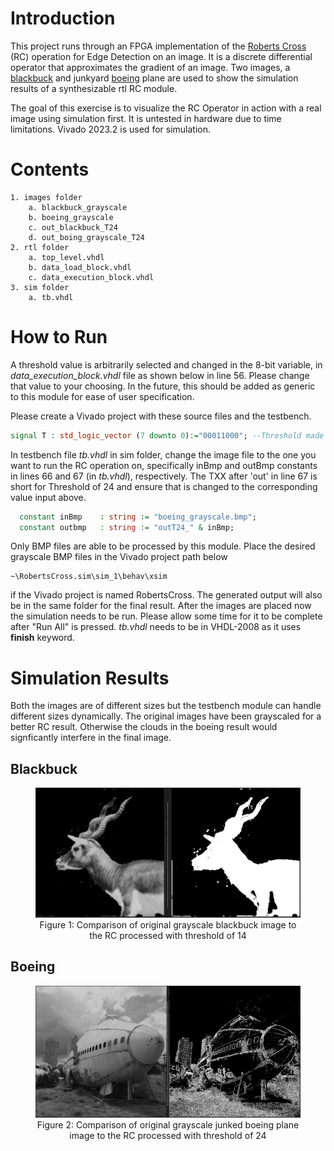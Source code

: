 # Introduction

This project runs through an FPGA implementation of the [Roberts Cross](https://en.wikipedia.org/wiki/Roberts_cross "RC") (RC) operation for Edge Detection on an image. It is a discrete differential operator that approximates the gradient of an image. Two images, a [blackbuck](#blackbuck) and junkyard [boeing](#boeing) plane are used to show the simulation results of a synthesizable rtl RC module.  

The goal of this exercise is to visualize the RC Operator in action with a real image using simulation first. It is untested in hardware due to time limitations. <!--TODO : maybe try to test in hardware, time permitting--> Vivado 2023.2 is used for simulation. 

# Contents

    1. images folder
        a. blackbuck_grayscale
        b. boeing_grayscale
        c. out_blackbuck_T24
        d. out_boing_grayscale_T24
    2. rtl folder
        a. top_level.vhdl
        b. data_load_block.vhdl
        c. data_execution_block.vhdl
    3. sim folder
        a. tb.vhdl

# How to Run

A threshold value is arbitrarily selected and changed in the 8-bit variable, in *data_execution_block.vhdl* file as shown below in line 56. Please change that value to your choosing. In the future, this should be added as generic to this module for ease of user specification. 

Please create a Vivado project with these source files and the testbench. 

``` vhdl
signal T : std_logic_vector (7 downto 0):="00011000"; --Threshold made to 24
```

In testbench file *tb.vhdl* in sim folder, change the image file to the one you want to run the RC operation on, specifically inBmp and outBmp constants in lines 66 and 67 (in *tb.vhdl*), respectively. The TXX after 'out' in line 67 is short for Threshold of 24 and ensure that is changed to the corresponding value input above. 

``` vhdl
  constant inBmp	: string := "boeing_grayscale.bmp";
  constant outbmp 	: string := "outT24_" & inBmp;
```

Only BMP files are able to be processed by this module. Place the desired grayscale BMP files in the Vivado project path below

    ~\RobertsCross.sim\sim_1\behav\xsim 

if the Vivado project is named RobertsCross. The generated output will also be in the same folder for the final result. After the images are placed now the simulation needs to be run. Please allow some time for it to be complete after "Run All" is pressed. *tb.vhdl* needs to be in VHDL-2008 as it uses **finish** keyword. 

# Simulation Results

Both the images are of different sizes but the testbench module can handle different sizes dynamically. The original images have been grayscaled for a better RC result. Otherwise the clouds in the boeing result would signficantly interfere in the final image. 

## Blackbuck

<div align="center">
  <figure>
    <img src="images/blackbuck_comparison_T14.jpg" alt="Cant find image" />
    <figcaption>Figure 1: Comparison of original grayscale blackbuck image to the RC processed with threshold of 14 </figcaption>
  </figure>
</div>

## Boeing

<div align="center">
  <figure>
    <img src="images/boeing_comparison_T24.jpg" alt="Cant find image" />
    <figcaption>Figure 2: Comparison of original grayscale junked boeing plane image to the RC processed with threshold of 24 </figcaption>
  </figure>
</div>


